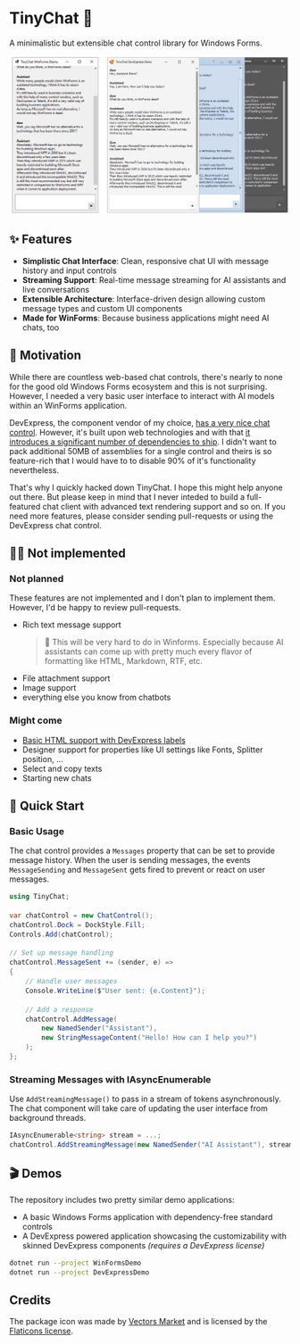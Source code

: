 # TinyChat 💬

A minimalistic but extensible chat control library for Windows Forms.

![Screenshot](docs/Screenshot.png)

## ✨ Features

- **Simplistic Chat Interface**: Clean, responsive chat UI with message history and input controls
- **Streaming Support**: Real-time message streaming for AI assistants and live conversations
- **Extensible Architecture**: Interface-driven design allowing custom message types and custom UI components
- **Made for WinForms**: Because business applications might need AI chats, too

## 💖 Motivation

While there are countless web-based chat controls, there's nearly to none for the good old Windows Forms ecosystem and this is not surprising. However, I needed a very basic user interface to interact with AI models within an WinForms application. 

DevExpress, the component vendor of my choice, [has a very nice chat control](http://docs.devexpress.com/WindowsForms/405218). However, it's built upon web technologies and with that [it introduces a significant number of dependencies to ship](https://supportcenter.devexpress.com/ticket/details/t1294891/aichatcontrol-without-webview). I didn't want to pack additional 50MB of assemblies for a single control and theirs is so feature-rich that I would have to to disable 90% of it's functionality nevertheless.

That's why I quickly hacked down TinyChat. I hope this might help anyone out there. But please keep in mind that I never inteded to build a full-featured chat client with advanced text rendering support and so on. If you need more features, please consider sending pull-requests or using the DevExpress chat control.

## 🤷‍♂️ Not implemented

### Not planned

These features are not implemented and I don't plan to implement them. However, I'd be happy to review pull-requests.

- Rich text message support
  > 🔸 This will be very hard to do in Winforms. Especially because AI assistants can come up with pretty much every flavor of formatting like HTML, Markdown, RTF, etc.
- File attachment support
- Image support
- everything else you know from chatbots

### Might come
- [Basic HTML support with DevExpress labels](https://docs.devexpress.com/WindowsForms/4874/common-features/html-text-formatting)
- Designer support for properties like UI settings like Fonts, Splitter position, ...
- Select and copy texts
- Starting new chats

## 🚀 Quick Start

### Basic Usage

The chat control provides a `Messages` property that can be set to provide message history.
When the user is sending messages, the events `MessageSending` and `MessageSent` gets fired to prevent or react on user messages.

```csharp
using TinyChat;

var chatControl = new ChatControl();
chatControl.Dock = DockStyle.Fill;
Controls.Add(chatControl);

// Set up message handling
chatControl.MessageSent += (sender, e) =>
{
    // Handle user messages
    Console.WriteLine($"User sent: {e.Content}");
    
    // Add a response
    chatControl.AddMessage(
        new NamedSender("Assistant"), 
        new StringMessageContent("Hello! How can I help you?")
    );
};

```

### Streaming Messages with IAsyncEnumerable

Use `AddStreamingMessage()` to pass in a stream of tokens asynchronously. The chat component will take care of updating the user interface from background threads.

```csharp
IAsyncEnumerable<string> stream = ...;
chatControl.AddStreamingMessage(new NamedSender("AI Assistant"), stream);
```

## 🎬 Demos

The repository includes two pretty similar demo applications:
- A basic Windows Forms application with dependency-free standard controls
- A DevExpress powered application showcasing the customizability with skinned DevExpress components *(requires a DevExpress license)*

```bash
dotnet run --project WinFormsDemo
dotnet run --project DevExpressDemo
```

## Credits

The package icon was made by [Vectors Market](https://www.flaticon.com/authors/vectors-market) and is licensed by the [Flaticons license](https://www.flaticon.com/legal).